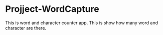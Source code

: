 # Projject-WordCapture
This is word and character counter app. This is show how many word and character are there.
